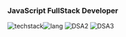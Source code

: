 
### JavaScript FullStack Developer
    
      
![techstack](https://github.com/user-attachments/assets/cb6b8ec2-247a-467e-a943-de77810ed7a5)![lang](https://github.com/user-attachments/assets/e1988fef-c4e9-42c7-843d-32875c71535d)
![DSA2](https://github.com/user-attachments/assets/365c9c81-3b6f-4e13-84d5-d90293bc1f97)
![DSA3](https://github.com/user-attachments/assets/e88c9e04-66e2-4108-b6e0-0316d5af48a8)

